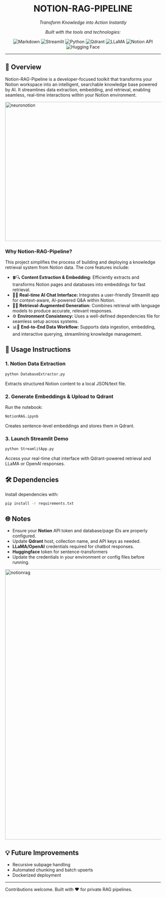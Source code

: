 <h1 align="center">NOTION-RAG-PIPELINE</h1>

<p align="center"><i>Transform Knowledge into Action Instantly</i></p>
<p align="center"><i>Built with the tools and technologies:</i></p>

<p align="center">
  <img src="https://img.shields.io/badge/Markdown-000000?logo=markdown&logoColor=white" alt="Markdown">
  <img src="https://img.shields.io/badge/Streamlit-FF4B4B?logo=streamlit&logoColor=white" alt="Streamlit">
  <img src="https://img.shields.io/badge/Python-3776AB?logo=python&logoColor=white" alt="Python">
  <img src="https://img.shields.io/badge/Qdrant-FF6F00?logo=data:image/svg+xml;base64,PHN2ZyB4bWxucz0naHR0cDovL3d3dy53My5vcmcvMjAwMC9zdmcnIHdpZHRoPScxNScgaGVpZ2h0PScxNScgdmlld0JveD0nMCAwIDMyIDMyJz48cGF0aCBkPSdNMCAxNiBDMCA3LjE2NiA3LjE2NiAwIDE2IDBDMjQuODM0IDAgMzIgNy4xNjYgMzIgMTYgQzMyIDI0LjgzNCAyNC44MzQgMzIgMTYgMzIgQzcuMTY2IDMyIDAgMjQuODM0IDAgMTYgeicgZmlsbD0nI2ZmZicvPjwvc3ZnPg==&logoColor=white" alt="Qdrant">
  <img src="https://img.shields.io/badge/LLaMA-FF0080?logo=llama&logoColor=white" alt="LLaMA">
  <img src="https://img.shields.io/badge/NotionAPI-000000?logo=notion&logoColor=white" alt="Notion API">
  <img src="https://img.shields.io/badge/HuggingFace-FEDC56?logo=huggingface&logoColor=black" alt="Hugging Face">
</p>

---
## 📖 Overview

Notion-RAG-Pipeline is a developer-focused toolkit that transforms your Notion workspace into an intelligent, searchable knowledge base powered by AI. It streamlines data extraction, embedding, and retrieval, enabling seamless, real-time interactions within your Notion environment.

<img width="810" height="449" alt="neuronotion" src="https://github.com/user-attachments/assets/74cd5062-c1ca-4e4b-a82a-240d120fea3b" />




### Why Notion-RAG-Pipeline?

This project simplifies the process of building and deploying a knowledge retrieval system from Notion data. The core features include:

- 🍀🔍 **Content Extraction & Embedding:** Efficiently extracts and transforms Notion pages and databases into embeddings for fast retrieval.
- 🚀🌐 **Real-time AI Chat Interface:** Integrates a user-friendly Streamlit app for context-aware, AI-powered Q&A within Notion.
- 🧠🤖 **Retrieval-Augmented Generation:** Combines retrieval with language models to produce accurate, relevant responses.
- ⚙️ **Environment Consistency:** Uses a well-defined dependencies file for seamless setup across systems.
- 📊📄 **End-to-End Data Workflow:** Supports data ingestion, embedding, and interactive querying, streamlining knowledge management.

## 🚀 Usage Instructions

### 1. Notion Data Extraction
```bash
python DatabaseExtractor.py
```
Extracts structured Notion content to a local JSON/text file.

### 2. Generate Embeddings & Upload to Qdrant
Run the notebook:
```bash
NotionRAG.ipynb
```
Creates sentence-level embeddings and stores them in Qdrant.

### 3. Launch Streamlit Demo
```bash
python StreamlitApp.py
```
Access your real-time chat interface with Qdrant-powered retrieval and LLaMA or OpenAI responses.

## 🛠 Dependencies

Install dependencies with:
```bash
pip install -r requirements.txt
```


## 🌐 Notes
- Ensure your **Notion** API token and database/page IDs are properly configured.
- Update **Qdrant** host, collection name, and API keys as needed.
- **LLaMA/OpenAI** credentials required for chatbot responses.
- **Huggingface** token for sentence-transformers
- Update the credentials in your environment or config files before running.

<img width="1512" height="872" alt="notionrag" src="https://github.com/user-attachments/assets/5d9d562c-9035-49d6-88e7-7509bec02889" />


## 💡 Future Improvements
- Recursive subpage handling
- Automated chunking and batch upserts
- Dockerized deployment

---

Contributions welcome. Built with ❤️ for private RAG pipelines.
